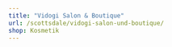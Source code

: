 ```yaml
---
title: "Vidogi Salon & Boutique"
url: /scottsdale/vidogi-salon-und-boutique/
shop: Kosmetik
---
```

